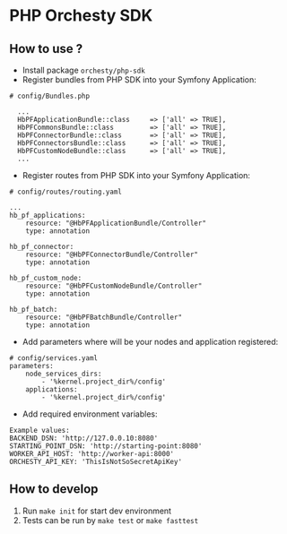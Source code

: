 # PHP Orchesty SDK

## How to use ?
- Install package `orchesty/php-sdk`
- Register bundles from PHP SDK into your Symfony Application:
```
# config/Bundles.php
 
  ...
  HbPFApplicationBundle::class     => ['all' => TRUE],
  HbPFCommonsBundle::class         => ['all' => TRUE],
  HbPFConnectorBundle::class       => ['all' => TRUE],
  HbPFConnectorsBundle::class      => ['all' => TRUE],
  HbPFCustomNodeBundle::class      => ['all' => TRUE],
  ...
```
- Register routes from PHP SDK into your Symfony Application:
```
# config/routes/routing.yaml

...
hb_pf_applications:
    resource: "@HbPFApplicationBundle/Controller"
    type: annotation

hb_pf_connector:
    resource: "@HbPFConnectorBundle/Controller"
    type: annotation

hb_pf_custom_node:
    resource: "@HbPFCustomNodeBundle/Controller"
    type: annotation

hb_pf_batch:
    resource: "@HbPFBatchBundle/Controller"
    type: annotation
```
- Add parameters where will be your nodes and application registered:
```
# config/services.yaml
parameters:
    node_services_dirs:
        - '%kernel.project_dir%/config'
    applications:
        - '%kernel.project_dir%/config'
```
- Add required environment variables:
```
Example values:
BACKEND_DSN: 'http://127.0.0.10:8080'
STARTING_POINT_DSN: 'http://starting-point:8080'
WORKER_API_HOST: 'http://worker-api:8000'
ORCHESTY_API_KEY: 'ThisIsNotSoSecretApiKey'
```

## How to develop
1. Run `make init` for start dev environment
2. Tests can be run by `make test` or `make fasttest`